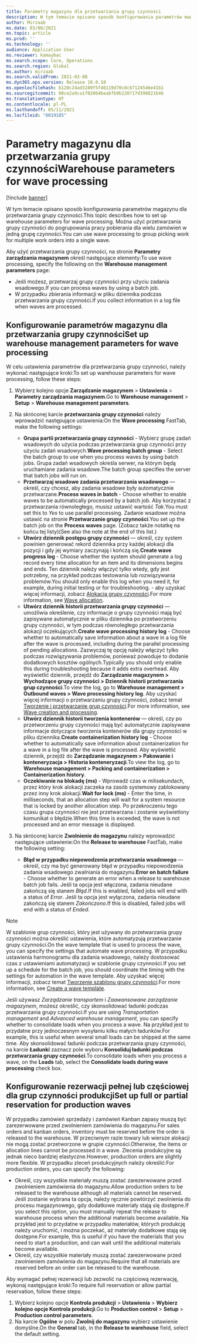```yaml
---
title: Parametry magazynu dla przetwarzania grupy czynności
description: W tym temacie opisano sposób konfigurowania parametrów magazynu dla przetwarzania grupy czynności. Można użyć przetwarzania grupy czynności do pogrupowania pracy pobierania dla wielu zamówień w jedną grupę czynności.
author: Mirzaab
ms.date: 03/08/2021
ms.topic: article
ms.prod: ''
ms.technology: ''
audience: Application User
ms.reviewer: kamaybac
ms.search.scope: Core, Operations
ms.search.region: Global
ms.author: mirzaab
ms.search.validFrom: 2021-03-08
ms.dyn365.ops.version: Release 10.0.18
ms.openlocfilehash: b120c24ad3289f5f46119d70c8cb7124546e41b1
ms.sourcegitcommit: 08ce2a9ca1f02064beabfb9b228717d39882164b
ms.translationtype: HT
ms.contentlocale: pl-PL
ms.lasthandoff: 05/11/2021
ms.locfileid: "6019185"
---
```

# <a name="warehouse-parameters-for-wave-processing"></a><span data-ttu-id="820c4-104">Parametry magazynu dla przetwarzania grupy czynności</span><span class="sxs-lookup"><span data-stu-id="820c4-104">Warehouse parameters for wave processing</span></span>

[!include [banner](../includes/banner.md)]

<span data-ttu-id="820c4-105">W tym temacie opisano sposób konfigurowania parametrów magazynu dla przetwarzania grupy czynności.</span><span class="sxs-lookup"><span data-stu-id="820c4-105">This topic describes how to set up warehouse parameters for wave processing.</span></span> <span data-ttu-id="820c4-106">Można użyć przetwarzania grupy czynności do pogrupowania pracy pobierania dla wielu zamówień w jedną grupę czynności.</span><span class="sxs-lookup"><span data-stu-id="820c4-106">You can use wave processing to group picking work for multiple work orders into a single wave.</span></span>

<span data-ttu-id="820c4-107">Aby użyć przetwarzania grupy czynności, na stronie **Parametry zarządzania magazynem** określ następujące elementy:</span><span class="sxs-lookup"><span data-stu-id="820c4-107">To use wave processing, specify the following on the **Warehouse management parameters** page:</span></span>

- <span data-ttu-id="820c4-108">Jeśli możesz, przetwarzaj grupy czynności przy użyciu zadania wsadowego.</span><span class="sxs-lookup"><span data-stu-id="820c4-108">If you can process waves by using a batch job.</span></span>
- <span data-ttu-id="820c4-109">W przypadku zbierania informacji w pliku dziennika podczas przetwarzania grupy czynności.</span><span class="sxs-lookup"><span data-stu-id="820c4-109">If you collect information in a log file when waves are processed.</span></span>

## <a name="set-up-warehouse-management-parameters-for-wave-processing"></a><span data-ttu-id="820c4-110">Konfigurowanie parametrów magazynu dla przetwarzania grupy czynności</span><span class="sxs-lookup"><span data-stu-id="820c4-110">Set up warehouse management parameters for wave processing</span></span>

<span data-ttu-id="820c4-111">W celu ustawienia parametrów dla przetwarzania grupy czynności, należy wykonać następujące kroki:</span><span class="sxs-lookup"><span data-stu-id="820c4-111">To set up warehouse parameters for wave processing, follow these steps:</span></span>

1. <span data-ttu-id="820c4-112">Wybierz kolejno opcje **Zarządzanie magazynem** \> **Ustawienia** \> **Parametry zarządzania magazynem**.</span><span class="sxs-lookup"><span data-stu-id="820c4-112">Go to **Warehouse management** \> **Setup** \> **Warehouse management parameters**.</span></span>

1. <span data-ttu-id="820c4-113">Na skróconej karcie **przetwarzania grupy czynności** należy wprowadzić następujące ustawienia:</span><span class="sxs-lookup"><span data-stu-id="820c4-113">On the **Wave processing** FastTab, make the following settings:</span></span>

    - <span data-ttu-id="820c4-114">**Grupa partii przetwarzania grupy czynności** - Wybierz grupę zadań wsadowych do użycia podczas przetwarzania grup czynności przy użyciu zadań wsadowych.</span><span class="sxs-lookup"><span data-stu-id="820c4-114">**Wave processing batch group** - Select the batch group to use when you process waves by using batch jobs.</span></span> <span data-ttu-id="820c4-115">Grupa zadań wsadowych określa serwer, na którym będą uruchamiane zadania wsadowe.</span><span class="sxs-lookup"><span data-stu-id="820c4-115">The batch group specifies the server that batch jobs will run on.</span></span>
    - <span data-ttu-id="820c4-116">**Przetwarzaj wsadowe zadania przetwarzania wsadowego** — określ, czy chcesz, aby zadania wsadowe były automatycznie przetwarzane.</span><span class="sxs-lookup"><span data-stu-id="820c4-116">**Process waves in batch** - Choose whether to enable waves to be automatically processed by a batch job.</span></span> <span data-ttu-id="820c4-117">Aby korzystać z przetwarzania równoległego, musisz ustawić wartość *Tak*.</span><span class="sxs-lookup"><span data-stu-id="820c4-117">You must set this to *Yes* to use parallel processing.</span></span> <span data-ttu-id="820c4-118">Zadanie wsadowe można ustawić na stronie **Przetwarzanie grupy czynności**.</span><span class="sxs-lookup"><span data-stu-id="820c4-118">You set up the batch job on the **Process waves** page.</span></span> <span data-ttu-id="820c4-119">(Zobacz także notatkę na końcu tej listy)</span><span class="sxs-lookup"><span data-stu-id="820c4-119">(See also the note at the end of this list.)</span></span>
    - <span data-ttu-id="820c4-120">**Utwórz dziennik postępu grupy czynności** — określ, czy system powinien generować rekord dziennika przy każdej alokacji dla pozycji i gdy jej wymiary zaczynają i kończą się.</span><span class="sxs-lookup"><span data-stu-id="820c4-120">**Create wave progress log** - Choose whether the system should generate a log record every time allocation for an item and its dimensions begins and ends.</span></span> <span data-ttu-id="820c4-121">Ten dziennik należy włączyć tylko wtedy, gdy jest potrzebny, na przykład podczas testowania lub rozwiązywania problemów.</span><span class="sxs-lookup"><span data-stu-id="820c4-121">You should only enable this log when you need it, for example, during initial testing or for troubleshooting.</span></span> <span data-ttu-id="820c4-122">- aby uzyskać więcej informacji, zobacz [Alokacja grupy czynności](wave-allocation-method.md).</span><span class="sxs-lookup"><span data-stu-id="820c4-122">For more information, see [Wave allocation](wave-allocation-method.md).</span></span>
    - <span data-ttu-id="820c4-123">**Utwórz dziennik historii przetwarzania grupy czynności** — umożliwia określenie, czy informacje o grupy czynności mają być zapisywane automatycznie w pliku dziennika po przetworzeniu grupy czynności, w tym podczas równoległego przetwarzania alokacji oczekujących.</span><span class="sxs-lookup"><span data-stu-id="820c4-123">**Create wave processing history log** - Choose whether to automatically save information about a wave in a log file after the wave is processed, including during the parallel processing of pending allocations.</span></span> <span data-ttu-id="820c4-124">Zazwyczaj tę opcję należy włączyć tylko podczas rozwiązywania problemów, ponieważ powoduje to dodanie dodatkowych kosztów ogólnych.</span><span class="sxs-lookup"><span data-stu-id="820c4-124">Typically you should only enable this during troubleshooting because it adds extra overhead.</span></span> <span data-ttu-id="820c4-125">Aby wyświetlić dziennik, przejdź do **Zarządzanie magazynem \> Wychodzące grupy czynności \> Dziennik historii przetwarzania grup czynności**.</span><span class="sxs-lookup"><span data-stu-id="820c4-125">To view the log, go to **Warehouse management \> Outbound waves \> Wave processing history log**.</span></span> <span data-ttu-id="820c4-126">Aby uzyskać więcej informacji o przetwarzaniu grupy czynności, zobacz temat [Tworzenie i przetwarzanie grup czynności](wave-processing.md).</span><span class="sxs-lookup"><span data-stu-id="820c4-126">For more information, see [Wave creation and processing](wave-processing.md).</span></span>
    - <span data-ttu-id="820c4-127">**Utwórz dziennik historii tworzenia kontenerów** — określ, czy po przetworzeniu grupy czynności mają być automatycznie zapisywane informacje dotyczące tworzenia kontenerów dla grupy czynności w pliku dziennika.</span><span class="sxs-lookup"><span data-stu-id="820c4-127">**Create containerization history log** - Choose whether to automatically save information about containerization for a wave in a log file after the wave is processed.</span></span> <span data-ttu-id="820c4-128">Aby wyświetlić dziennik, przejdź do **Zarządzanie magazynem \> Pakowanie i konteneryzacja \> Historia konteneryzacji**.</span><span class="sxs-lookup"><span data-stu-id="820c4-128">To view the log, go to **Warehouse management \> Packing and containerization \> Containerization history**.</span></span>
    - <span data-ttu-id="820c4-129">**Oczekiwanie na blokadę (ms)** - Wprowadź czas w milisekundach, przez który krok alokacji zaczeka na zasób systemowy zablokowany przez inny krok alokacji.</span><span class="sxs-lookup"><span data-stu-id="820c4-129">**Wait for lock (ms)** - Enter the time, in milliseconds, that an allocation step will wait for a system resource that is locked by another allocation step.</span></span> <span data-ttu-id="820c4-130">Po przekroczeniu tego czasu grupa czynności nie jest przetwarzana i zostanie wyświetlony komunikat o błędzie.</span><span class="sxs-lookup"><span data-stu-id="820c4-130">When this time is exceeded, the wave is not processed and an error message is displayed.</span></span>

1. <span data-ttu-id="820c4-131">Na skróconej karcie **Zwolnienie do magazynu** należy wprowadzić następujące ustawienie:</span><span class="sxs-lookup"><span data-stu-id="820c4-131">On the **Release to warehouse** FastTab, make the following setting:</span></span>

    - <span data-ttu-id="820c4-132">**Błąd w przypadku niepowodzenia przetwarzania wsadowego** — określ, czy ma być generowany błąd w przypadku niepowodzenia zadania wsadowego zwalniania do magazynu.</span><span class="sxs-lookup"><span data-stu-id="820c4-132">**Error on batch failure** - Choose whether to generate an error when a release to warehouse batch job fails.</span></span> <span data-ttu-id="820c4-133">Jeśli ta opcja jest włączona, zadania nieudane zakończą się stanem *Błąd*.</span><span class="sxs-lookup"><span data-stu-id="820c4-133">If this is enabled, failed jobs will end with a status of *Error*.</span></span> <span data-ttu-id="820c4-134">Jeśli ta opcja jest wyłączona, zadania nieudane zakończą się stanem *Zakończono*.</span><span class="sxs-lookup"><span data-stu-id="820c4-134">If this is disabled, failed jobs will end with a status of *Ended*.</span></span>

> [!NOTE]
> <span data-ttu-id="820c4-135">W szablonie grup czynności, który jest używany do przetwarzania grupy czynności można określić ustawienia, które automatyzują przetwarzanie grupy czynności.</span><span class="sxs-lookup"><span data-stu-id="820c4-135">On the wave template that is used to process the wave, you can specify the settings that automate wave processing.</span></span> <span data-ttu-id="820c4-136">W przypadku ustawienia harmonogramu dla zadania wsadowego, należy dostosować czas z ustawieniami automatyzacji w szablonie grupy czynności.</span><span class="sxs-lookup"><span data-stu-id="820c4-136">If you set up a schedule for the batch job, you should coordinate the timing with the settings for automation in the wave template.</span></span> <span data-ttu-id="820c4-137">Aby uzyskać więcej informacji, zobacz temat [Tworzenie szablonu grupy czynności](wave-templates.md).</span><span class="sxs-lookup"><span data-stu-id="820c4-137">For more information, see [Create a wave template](wave-templates.md).</span></span>
>
> <span data-ttu-id="820c4-138">Jeśli używasz *Zarządzanie transportem* i *Zaawansowane zarządzanie magazynem*, możesz określić, czy skonsolidować ładunki podczas przetwarzania grupy czynności.</span><span class="sxs-lookup"><span data-stu-id="820c4-138">If you are using *Transportation management* and *Advanced warehouse management*, you can specify whether to consolidate loads when you process a wave.</span></span> <span data-ttu-id="820c4-139">Na przykład jest to przydatne przy jednoczesnym wysyłaniu kilku małych ładunków.</span><span class="sxs-lookup"><span data-stu-id="820c4-139">For example, this is useful when several small loads can be shipped at the same time.</span></span> <span data-ttu-id="820c4-140">Aby skonsolidować ładunki podczas przetwarzania grupy czynności, na karcie **Ładunki** zaznacz pole wyboru **Konsoliduj ładunki podczas przetwarzania grupy czynności**.</span><span class="sxs-lookup"><span data-stu-id="820c4-140">To consolidate loads when you process a wave, on the **Loads** tab, select the **Consolidate loads during wave processing** check box.</span></span></P>

## <a name="set-up-full-or-partial-reservation-for-production-waves"></a><span data-ttu-id="820c4-141">Konfigurowanie rezerwacji pełnej lub częściowej dla grup czynności produkcji</span><span class="sxs-lookup"><span data-stu-id="820c4-141">Set up full or partial reservation for production waves</span></span>

<span data-ttu-id="820c4-142">W przypadku zamówień sprzedaży i zamówień Kanban zapasy muszą być zarezerwowane przed zwolnieniem zamówienia do magazynu.</span><span class="sxs-lookup"><span data-stu-id="820c4-142">For sales orders and kanban orders, inventory must be reserved before the order is released to the warehouse.</span></span> <span data-ttu-id="820c4-143">W przeciwnym razie towary lub wiersze alokacji nie mogą zostać przetworzone w grupie czynności.</span><span class="sxs-lookup"><span data-stu-id="820c4-143">Otherwise, the items or allocation lines cannot be processed in a wave.</span></span> <span data-ttu-id="820c4-144">Zlecenia produkcyjne są jednak nieco bardziej elastyczne.</span><span class="sxs-lookup"><span data-stu-id="820c4-144">However, production orders are slightly more flexible.</span></span> <span data-ttu-id="820c4-145">W przypadku zleceń produkcyjnych należy określić:</span><span class="sxs-lookup"><span data-stu-id="820c4-145">For production orders, you can specify the following:</span></span>

- <span data-ttu-id="820c4-146">Określ, czy wszystkie materiały muszą zostać zarezerwowane przed zwolnieniem zamówienia do magazynu.</span><span class="sxs-lookup"><span data-stu-id="820c4-146">Allow production orders to be released to the warehouse although all materials cannot be reserved.</span></span> <span data-ttu-id="820c4-147">Jeśli zostanie wybrana ta opcja, należy ręcznie powtórzyć zwolnienia do procesu magazynowego, gdy dodatkowe materiały stają się dostępne.</span><span class="sxs-lookup"><span data-stu-id="820c4-147">If you select this option, you must manually repeat the release to warehouse process when the additional materials become available.</span></span> <span data-ttu-id="820c4-148">Na przykład jest to przydatne w przypadku materiałów, których produkcję należy uruchomić, i można poczekać, aż materiały dodatkowe stają się dostępne.</span><span class="sxs-lookup"><span data-stu-id="820c4-148">For example, this is useful if you have the materials that you need to start a production, and can wait until the additional materials become available.</span></span>
- <span data-ttu-id="820c4-149">Określ, czy wszystkie materiały muszą zostać zarezerwowane przed zwolnieniem zamówienia do magazynu.</span><span class="sxs-lookup"><span data-stu-id="820c4-149">Require that all materials are reserved before an order can be released to the warehouse.</span></span>

<span data-ttu-id="820c4-150">Aby wymagać pełnej rezerwacji lub zezwolić na częściową rezerwację, wykonaj następujące kroki:</span><span class="sxs-lookup"><span data-stu-id="820c4-150">To require full reservation or allow partial reservation, follow these steps:</span></span>

1. <span data-ttu-id="820c4-151">Wybierz kolejno opcje **Kontrola produkcji** \> **Ustawienia** \> **Wybierz kolejno opcje Kontrola produkcji**.</span><span class="sxs-lookup"><span data-stu-id="820c4-151">Go to **Production control** \> **Setup** \> **Production control parameters**.</span></span>
1. <span data-ttu-id="820c4-152">Na karcie **Ogólne** w polu **Zwolnij do magazynu** wybierz ustawienie domyślne.</span><span class="sxs-lookup"><span data-stu-id="820c4-152">On the **General** tab, in the **Release to warehouse** field, select the default setting.</span></span>
